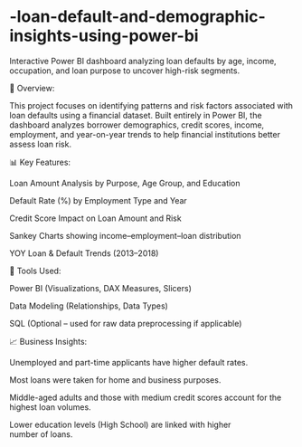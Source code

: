 # -loan-default-and-demographic-insights-using-power-bi
Interactive Power BI dashboard analyzing loan defaults by age, income, occupation, and loan purpose to uncover high-risk segments.

📌 Overview:

This project focuses on identifying patterns and risk factors associated with loan defaults using a financial dataset. Built entirely in Power BI, the dashboard analyzes borrower demographics, credit scores, income, employment, and year-on-year trends to help financial institutions better assess loan risk.

📊 Key Features:

Loan Amount Analysis by Purpose, Age Group, and Education

Default Rate (%) by Employment Type and Year

Credit Score Impact on Loan Amount and Risk

Sankey Charts showing income–employment–loan distribution

YOY Loan & Default Trends (2013–2018)


🧰 Tools Used:

Power BI (Visualizations, DAX Measures, Slicers)

Data Modeling (Relationships, Data Types)

SQL (Optional – used for raw data preprocessing if applicable)


📈 Business Insights:

Unemployed and part-time applicants have higher default rates.

Most loans were taken for home and business purposes.

Middle-aged adults and those with medium credit scores account for the highest loan volumes.

Lower education levels (High School) are linked with higher number of loans.


